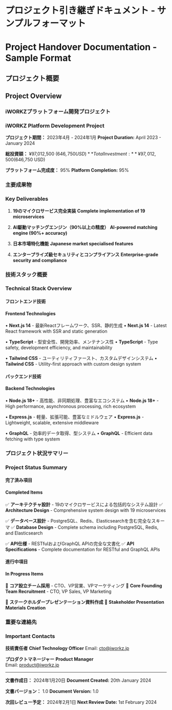 # プロジェクト引き継ぎドキュメント - サンプルフォーマット
# Project Handover Documentation - Sample Format

## プロジェクト概要
## Project Overview

### iWORKZプラットフォーム開発プロジェクト
### iWORKZ Platform Development Project

**プロジェクト期間：** 2023年4月 - 2024年1月
**Project Duration:** April 2023 - January 2024

**総投資額：** ¥97,012,500 ($646,750 USD)
**Total Investment:** ¥97,012,500 ($646,750 USD)

**プラットフォーム完成度：** 95%
**Platform Completion:** 95%

### 主要成果物
### Key Deliverables

1. **19のマイクロサービス完全実装**
   **Complete implementation of 19 microservices**

2. **AI駆動マッチングエンジン（90%以上の精度）**
   **AI-powered matching engine (90%+ accuracy)**

3. **日本市場特化機能**
   **Japanese market specialised features**

4. **エンタープライズ級セキュリティとコンプライアンス**
   **Enterprise-grade security and compliance**

### 技術スタック概要
### Technical Stack Overview

#### フロントエンド技術
#### Frontend Technologies

• **Next.js 14** - 最新Reactフレームワーク、SSR、静的生成
• **Next.js 14** - Latest React framework with SSR and static generation

• **TypeScript** - 型安全性、開発効率、メンテナンス性
• **TypeScript** - Type safety, development efficiency, and maintainability

• **Tailwind CSS** - ユーティリティファースト、カスタムデザインシステム
• **Tailwind CSS** - Utility-first approach with custom design system

#### バックエンド技術
#### Backend Technologies

• **Node.js 18+** - 高性能、非同期処理、豊富なエコシステム
• **Node.js 18+** - High performance, asynchronous processing, rich ecosystem

• **Express.js** - 軽量、拡張可能、豊富なミドルウェア
• **Express.js** - Lightweight, scalable, extensive middleware

• **GraphQL** - 効率的データ取得、型システム
• **GraphQL** - Efficient data fetching with type system

### プロジェクト状況サマリー
### Project Status Summary

#### 完了済み項目
#### Completed Items

✅ **アーキテクチャ設計** - 19のマイクロサービスによる包括的なシステム設計
✅ **Architecture Design** - Comprehensive system design with 19 microservices

✅ **データベース設計** - PostgreSQL、Redis、Elasticsearchを含む完全なスキーマ
✅ **Database Design** - Complete schema including PostgreSQL, Redis, and Elasticsearch

✅ **API仕様** - RESTfulおよびGraphQL APIの完全な文書化
✅ **API Specifications** - Complete documentation for RESTful and GraphQL APIs

#### 進行中項目
#### In Progress Items

🔄 **コア設立チーム採用** - CTO、VP営業、VPマーケティング
🔄 **Core Founding Team Recruitment** - CTO, VP Sales, VP Marketing

🔄 **ステークホルダープレゼンテーション資料作成**
🔄 **Stakeholder Presentation Materials Creation**

### 重要な連絡先
### Important Contacts

**技術責任者**
**Chief Technology Officer**
Email: cto@iworkz.jp

**プロダクトマネージャー**
**Product Manager**  
Email: product@iworkz.jp

---

**文書作成日：** 2024年1月20日
**Document Created:** 20th January 2024

**文書バージョン：** 1.0
**Document Version:** 1.0

**次回レビュー予定：** 2024年2月1日
**Next Review Date:** 1st February 2024
